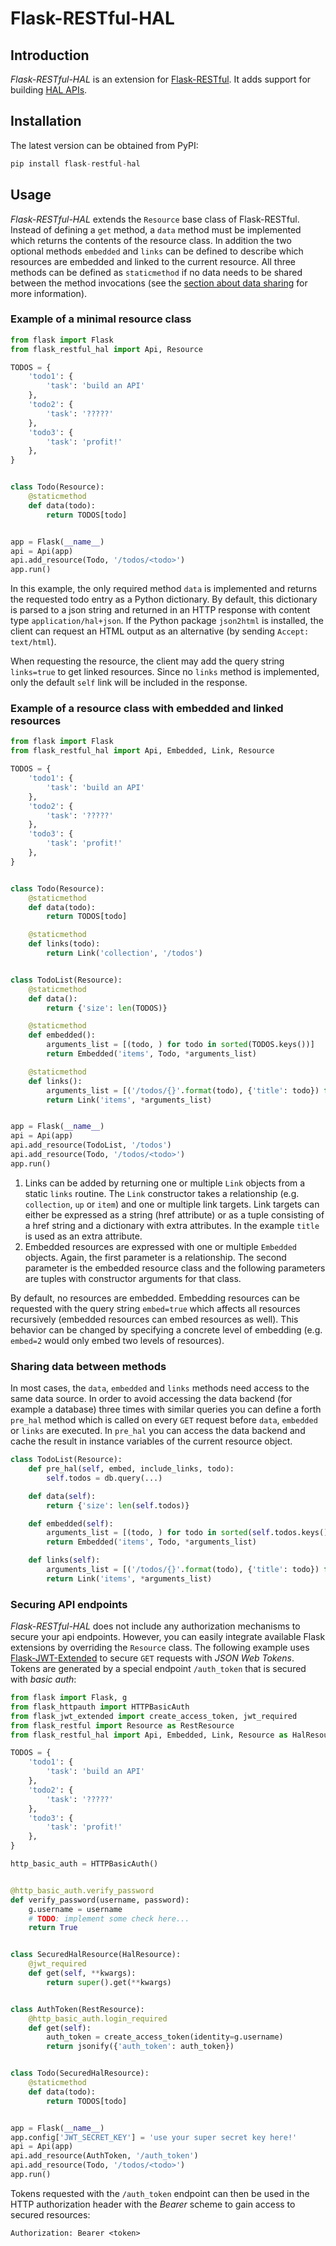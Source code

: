 # Flask-RESTful-HAL

## Introduction

*Flask-RESTful-HAL* is an extension for [Flask-RESTful](https://flask-restful.readthedocs.io/en/latest/). It adds
support for building [HAL APIs](http://stateless.co/hal_specification.html).

## Installation

The latest version can be obtained from PyPI:

```python
pip install flask-restful-hal
```

## Usage

*Flask-RESTful-HAL* extends the `Resource` base class of Flask-RESTful. Instead of defining a `get` method, a `data`
method must be implemented which returns the contents of the resource class. In addition the two optional methods
`embedded` and `links` can be defined to describe which resources are embedded and linked to the current resource. All
three methods can be defined as `staticmethod` if no data needs to be shared between the method invocations (see the
[section about data sharing](#sharing-data-between-methods) for more information).

### Example of a minimal resource class

```python
from flask import Flask
from flask_restful_hal import Api, Resource

TODOS = {
    'todo1': {
        'task': 'build an API'
    },
    'todo2': {
        'task': '?????'
    },
    'todo3': {
        'task': 'profit!'
    },
}


class Todo(Resource):
    @staticmethod
    def data(todo):
        return TODOS[todo]


app = Flask(__name__)
api = Api(app)
api.add_resource(Todo, '/todos/<todo>')
app.run()
```

In this example, the only required method `data` is implemented and returns the requested todo entry as a Python
dictionary. By default, this dictionary is parsed to a json string and returned in an HTTP response with content type
`application/hal+json`. If the Python package `json2html` is installed, the client can request an HTML output as an
alternative (by sending `Accept: text/html`).

When requesting the resource, the client may add the query string `links=true` to get linked resources. Since no `links`
method is implemented, only the default `self` link will be included in the response.

### Example of a resource class with embedded and linked resources

```python
from flask import Flask
from flask_restful_hal import Api, Embedded, Link, Resource

TODOS = {
    'todo1': {
        'task': 'build an API'
    },
    'todo2': {
        'task': '?????'
    },
    'todo3': {
        'task': 'profit!'
    },
}


class Todo(Resource):
    @staticmethod
    def data(todo):
        return TODOS[todo]

    @staticmethod
    def links(todo):
        return Link('collection', '/todos')


class TodoList(Resource):
    @staticmethod
    def data():
        return {'size': len(TODOS)}

    @staticmethod
    def embedded():
        arguments_list = [(todo, ) for todo in sorted(TODOS.keys())]
        return Embedded('items', Todo, *arguments_list)

    @staticmethod
    def links():
        arguments_list = [('/todos/{}'.format(todo), {'title': todo}) for todo in sorted(TODOS.keys())]
        return Link('items', *arguments_list)


app = Flask(__name__)
api = Api(app)
api.add_resource(TodoList, '/todos')
api.add_resource(Todo, '/todos/<todo>')
app.run()
```

1. Links can be added by returning one or multiple `Link` objects from a static `links` routine. The `Link` constructor
   takes a relationship (e.g. `collection`, `up` or `item`) and one or multiple link targets. Link targets can either be
   expressed as a string (href attribute) or as a tuple consisting of a href string and a dictionary with extra
   attributes. In the example `title` is used as an extra attribute.
2. Embedded resources are expressed with one or multiple `Embedded` objects. Again, the first parameter is a
   relationship. The second parameter is the embedded resource class and the following parameters are tuples with
   constructor arguments for that class.

By default, no resources are embedded. Embedding resources can be requested with the query string `embed=true` which
affects all resources recursively (embedded resources can embed resources as well). This behavior can be changed by
specifying a concrete level of embedding (e.g. `embed=2` would only embed two levels of resources).

### Sharing data between methods

In most cases, the `data`, `embedded` and `links` methods need access to the same data source. In order to avoid
accessing the data backend (for example a database) three times with similar queries you can define a forth `pre_hal`
method which is called on every `GET` request before `data`, `embedded` or `links` are executed. In `pre_hal` you can
access the data backend and cache the result in instance variables of the current resource object.

```python
class TodoList(Resource):
    def pre_hal(self, embed, include_links, todo):
        self.todos = db.query(...)

    def data(self):
        return {'size': len(self.todos)}

    def embedded(self):
        arguments_list = [(todo, ) for todo in sorted(self.todos.keys())]
        return Embedded('items', Todo, *arguments_list)

    def links(self):
        arguments_list = [('/todos/{}'.format(todo), {'title': todo}) for todo in sorted(self.todos.keys())]
        return Link('items', *arguments_list)
```

### Securing API endpoints

*Flask-RESTful-HAL* does not include any authorization mechanisms to secure your api endpoints. However, you can easily
integrate available Flask extensions by overriding the `Resource` class. The following example uses
[Flask-JWT-Extended](http://flask-jwt-extended.readthedocs.io/en/latest/) to secure `GET` requests with *JSON Web
Tokens*. Tokens are generated by a special endpoint `/auth_token` that is secured with *basic auth*:

```python
from flask import Flask, g
from flask_httpauth import HTTPBasicAuth
from flask_jwt_extended import create_access_token, jwt_required
from flask_restful import Resource as RestResource
from flask_restful_hal import Api, Embedded, Link, Resource as HalResource

TODOS = {
    'todo1': {
        'task': 'build an API'
    },
    'todo2': {
        'task': '?????'
    },
    'todo3': {
        'task': 'profit!'
    },
}

http_basic_auth = HTTPBasicAuth()


@http_basic_auth.verify_password
def verify_password(username, password):
    g.username = username
    # TODO: implement some check here...
    return True


class SecuredHalResource(HalResource):
    @jwt_required
    def get(self, **kwargs):
        return super().get(**kwargs)


class AuthToken(RestResource):
    @http_basic_auth.login_required
    def get(self):
        auth_token = create_access_token(identity=g.username)
        return jsonify({'auth_token': auth_token})


class Todo(SecuredHalResource):
    @staticmethod
    def data(todo):
        return TODOS[todo]


app = Flask(__name__)
app.config['JWT_SECRET_KEY'] = 'use your super secret key here!'
api = Api(app)
api.add_resource(AuthToken, '/auth_token')
api.add_resource(Todo, '/todos/<todo>')
app.run()
```

Tokens requested with the `/auth_token` endpoint can then be used in the HTTP authorization header with the *Bearer*
scheme to gain access to secured resources:

```http
Authorization: Bearer <token>
```
